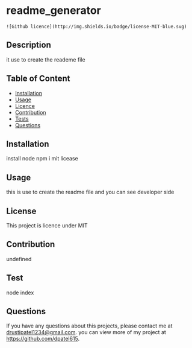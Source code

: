 # readme_generator
    ![Github licence](http://img.shields.io/badge/license-MIT-blue.svg)

## Description
it use to create the reademe file

## Table of Content
* [Installation](#installation)
* [Usage](#usage)
* [Licence](#licence)
* [Contribution](#contribution)
* [Tests](#tests)
* [Questions](#questions)

## Installation
install node npm i mit licease

## Usage 
this is use to create the readme file and you can see developer side

## License
This project is licence under MIT

## Contribution
undefined

## Test
node index

## Questions
If you have any questions about this projects, please contact me at drustipatel1234@gmail.com. you can view more of my project at https://github.com/dpatel615.
